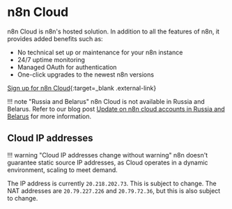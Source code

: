 # n8n Cloud

n8n Cloud is n8n's hosted solution. In addition to all the features of n8n, it provides added benefits such as:

- No technical set up or maintenance for your n8n instance
- 24/7 uptime monitoring
- Managed OAuth for authentication
- One-click upgrades to the newest n8n versions

[Sign up for n8n Cloud](https://www.n8n.cloud/){:target=_blank .external-link}

!!! note "Russia and Belarus"
        n8n Cloud is not available in Russia and Belarus. Refer to our blog post [Update on n8n cloud accounts in Russia and Belarus](https://n8n.io/blog/update-on-n8n-cloud-accounts-in-russia-and-belarus/) for more information.


## Cloud IP addresses

!!! warning "Cloud IP addresses change without warning"
    n8n doesn't guarantee static source IP addresses, as Cloud operates in a dynamic environment, scaling to meet demand.

The IP address is currently `20.218.202.73`. This is subject to change. The NAT addresses are `20.79.227.226` and `20.79.72.36`, but this is also subject to change.
